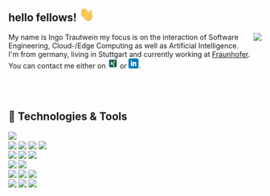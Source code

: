 <!--
[![ingo_trautwein header](https://raw.githubusercontent.com/IngoTrautwein/IngoTrautwein/main/icon/bannner.png)](https://not_implementes.com)
<p>
  <a href="https://ingotrautwein.com/latest-story.png"><img width="150" align='right' src="https://ingotrautwein.com/latest-story.png"></a>
</p>
# Maybe coming soon..........
-->


## hello fellows! <img src="https://raw.githubusercontent.com/IngoTrautwein/IngoTrautwein/main/icon/wave.gif" width="30px">

<a href="#https://github.com/IngoTrautwein/IngoTrautwein">
  <img src="https://github-readme-stats.vercel.app/api/top-langs/?username=IngoTrautwein&hide=html,tex&title_color=009374&text_color=009374&icon_color=2bbc8a&bg_color=1d1f21&langs_count=3" align="right" />
</a>

My name is Ingo Trautwein my focus is on the interaction of Software Engineering, Cloud-/Edge Computing as well as Artificial Intelligence. <br/>
I'm from germany, living in Stuttgart and currently working at [Fraunhofer](https://www.iao.fraunhofer.de/). <br/>You can contact me either on <a href="https://www.xing.com/profile/Ingo_Trautwein/cv"><img height="20" src="https://github.com/IngoTrautwein/IngoTrautwein/blob/main/icon/xing.png?raw=true"></a> or <a href="https://www.linkedin.com/in/ingo-trautwein/"><img height="20" src="https://github.com/IngoTrautwein/IngoTrautwein/blob/main/icon/linkedin.png?raw=true"></a>. <br/><br/><br/><br/>

## 🔧 Technologies & Tools
![](https://img.shields.io/badge/OS-Linux-informational?style=flat&logo=linux&logoColor=white&color=3991C6)  
![](https://img.shields.io/badge/Code-Python-informational?style=flat&logo=python&logoColor=white&color=3991C6)
![](https://img.shields.io/badge/Code-JavaScript-informational?style=flat&logo=javascript&logoColor=white&color=3991C6)
![](https://img.shields.io/badge/Code-Java-informational?style=flat&logo=java&logoColor=white&color=3991C6)
![](https://img.shields.io/badge/Code-Vue-informational?style=flat&logo=vue.js&logoColor=white&color=3991C6)  
![](https://img.shields.io/badge/Database-PostgreSQL-informational?style=flat&logo=postgresql&logoColor=white&color=3991C6)
![](https://img.shields.io/badge/Database-MySQL-informational?style=flat&logo=mysql&logoColor=white&color=3991C6)
![](https://img.shields.io/badge/Database-NoSQL-informational?style=flat&logo=mongodb&logoColor=white&color=3991C6)  
![](https://img.shields.io/badge/Tools-Docker-informational?style=flat&logo=docker&logoColor=white&color=3991C6)
![](https://img.shields.io/badge/Tools-Kubernetes-informational?style=flat&logo=kubernetes&logoColor=white&color=3991C6)  
![](https://img.shields.io/badge/Cloud-AWS-informational?style=flat&logo=amazon&logoColor=white&color=3991C6)
![](https://img.shields.io/badge/Cloud-Google-informational?style=flat&logo=googlecloud&logoColor=white&color=3991C6)
![](https://img.shields.io/badge/Cloud-Azure-informational?style=flat&logo=microsoftazure&logoColor=white&color=3991C6)  
![](https://img.shields.io/badge/AI-TensorFlow-informational?style=flat&logo=tensorflow&logoColor=white&color=3991C6)
![](https://img.shields.io/badge/AI-PyTorch-informational?style=flat&logo=pytorch&logoColor=white&color=3991C6)
![](https://img.shields.io/badge/AI-numpy-informational?style=flat&logo=numpy&logoColor=white&color=3991C6)

<!--
## &#x1f4c8; GitHub Stats

<a href="https://github.com/IngoTrautwein/IngoTrautwein">
  <img align="center" src="https://github-readme-stats.vercel.app/api/top-langs/?username=IngoTrautwein&hide=html,tex&title_color=ffffff&text_color=c9cacc&icon_color=2bbc8a&bg_color=1d1f21&langs_count=3" />
</a>
-->

<!--
<a href="https://github.com/IngoTrautwein/IngoTrautwein">
  <img align="center" src="https://github-readme-stats.vercel.app/api?username=IngoTrautwein&show_icons=true&line_height=27&count_private=true&title_color=ffffff&text_color=c9cacc&icon_color=2bbc8a&bg_color=1d1f21" alt="Martin's GitHub Stats" />
</a>
must repositories are private ;-)
-->

<!-- Resources -->
<!-- Icons: https://simpleicons.org/ -->
<!-- GitHub Stats: https://github.com/anuraghazra/github-readme-stats -->
<!-- Emojis: https://emojipedia.org/emoji/ -->
<!-- HTML Emojis: https://www.fileformat.info/index.htm -->
<!-- Shields: https://shields.io/ -->
<!-- Awesome GitHub Profile README: https://github.com/abhisheknaiidu/awesome-github-profile-readme -->
